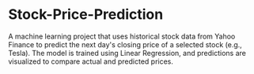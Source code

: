 # Stock-Price-Prediction
A machine learning project that uses historical stock data from Yahoo Finance to predict the next day's closing price of a selected stock (e.g., Tesla). The model is trained using Linear Regression, and predictions are visualized to compare actual and predicted prices.
